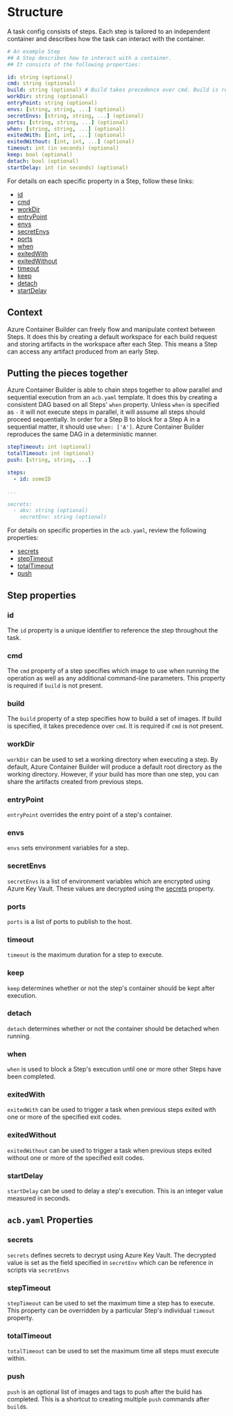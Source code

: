 # Structure

A task config consists of steps. Each step is tailored to an independent container and describes how the task can interact with the container.

```yaml
# An example Step
## A Step describes how to interact with a container.
## It consists of the following properties:

id: string (optional)
cmd: string (optional)
build: string (optional) # Build takes precedence over cmd. Build is required if cmd is not present.
workDir: string (optional)
entryPoint: string (optional)
envs: [string, string, ...] (optional)
secretEnvs: [string, string, ...] (optional)
ports: [string, string, ...] (optional)
when: [string, string, ...] (optional)
exitedWith: [int, int, ...] (optional)
exitedWithout: [int, int, ...] (optional)
timeout: int (in seconds) (optional)
keep: bool (optional)
detach: bool (optional)
startDelay: int (in seconds) (optional)
```

For details on each specific property in a Step, follow these links:

- [id](#id)
- [cmd](#cmd)
- [workDir](#workdir)
- [entryPoint](#entrypoint)
- [envs](#envs)
- [secretEnvs](#secretenvs)
- [ports](#ports)
- [when](#when)
- [exitedWith](#exitedwith)
- [exitedWithout](#exitedwithout)
- [timeout](#timeout)
- [keep](#keep)
- [detach](#deatch)
- [startDelay](#startdelay)

## Context

Azure Container Builder can freely flow and manipulate context between Steps. It does this by creating a default workspace for each build request and storing artifacts in the workspace after each Step. This means a Step can access any artifact produced from an early Step.

## Putting the pieces together

Azure Container Builder is able to chain steps together to allow parallel and sequential execution from an `acb.yaml` template. It does this by creating a consistent DAG based on all Steps' `when` property. Unless `when` is specified as `-` it will not execute steps in parallel, it will assume all steps should proceed sequentially. In order for a Step B to block for a Step A in a sequential matter, it should use `when: ['A']`. Azure Container Builder reproduces the same DAG in a deterministic manner.

```yaml
stepTimeout: int (optional)
totalTimeout: int (optional)
push: [string, string, ...]

steps:
  - id: someID

...

secrets:
  - akv: string (optional)
    secretEnv: string (optional)
```

For details on specific properties in the `acb.yaml`, review the following properties:

- [secrets](#secrets)
- [stepTimeout](#steptimeout)
- [totalTimeout](#totaltimeout)
- [push](#push)

## Step properties

### id

The `id` property is a unique identifier to reference the step throughout the task.

### cmd

The `cmd` property of a step specifies which image to use when running the operation as well as any additional command-line parameters. This property is required if `build` is not present.

### build

The `build` property of a step specifies how to build a set of images. If build is specified, it takes precedence over `cmd`. It is required if `cmd` is not present.

### workDir

`workDir` can be used to set a working directory when executing a step. By default, Azure Container Builder will produce a default root directory as the working directory. However, if your build has more than one step, you can share the artifacts created from previous steps.

### entryPoint

`entryPoint` overrides the entry point of a step's container.

### envs

`envs` sets environment variables for a step.

### secretEnvs

`secretEnvs` is a list of environment variables which are encrypted using Azure Key Vault. These values are decrypted using the [secrets](#secrets) property.

### ports

`ports` is a list of ports to publish to the host.

### timeout

`timeout` is the maximum duration for a step to execute.

### keep

`keep` determines whether or not the step's container should be kept after execution.

### detach

`detach` determines whether or not the container should be detached when running.

### when

`when` is used to block a Step's execution until one or more other Steps have been completed.

### exitedWith

`exitedWith` can be used to trigger a task when previous steps exited with one or more of the specified exit codes.

### exitedWithout

`exitedWithout` can be used to trigger a task when previous steps exited without one or more of the specified exit codes.

### startDelay

`startDelay` can be used to delay a step's execution. This is an integer value measured in seconds.

## `acb.yaml` Properties

### secrets

`secrets` defines secrets to decrypt using Azure Key Vault. The decrypted value is set as the field specified in `secretEnv` which can be reference in scripts via `secretEnvs`

### stepTimeout

`stepTimeout` can be used to set the maximum time a step has to execute. This property can be overridden by a particular Step's individual `timeout` property.

### totalTimeout

`totalTimeout` can be used to set the maximum time all steps must execute within.

### push

`push` is an optional list of images and tags to push after the build has completed. This is a shortcut to creating multiple `push` commands after `build`s.